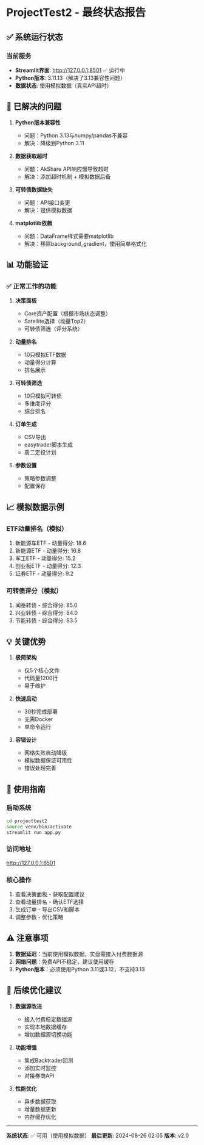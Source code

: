 # ProjectTest2 - 最终状态报告

## ✅ 系统运行状态

### 当前服务
- **Streamlit界面**: http://127.0.0.1:8501 ✅ 运行中
- **Python版本**: 3.11.13（解决了3.13兼容性问题）
- **数据状态**: 使用模拟数据（真实API超时）

## 🔧 已解决的问题

1. **Python版本兼容性**
   - 问题：Python 3.13与numpy/pandas不兼容
   - 解决：降级到Python 3.11

2. **数据获取超时**
   - 问题：AkShare API响应慢导致超时
   - 解决：添加超时机制 + 模拟数据后备

3. **可转债数据缺失**
   - 问题：API接口变更
   - 解决：提供模拟数据

4. **matplotlib依赖**
   - 问题：DataFrame样式需要matplotlib
   - 解决：移除background_gradient，使用简单格式化

## 📊 功能验证

### ✅ 正常工作的功能
1. **决策面板**
   - Core资产配置（根据市场状态调整）
   - Satellite选择（动量Top2）
   - 可转债筛选（评分系统）

2. **动量排名**
   - 10只模拟ETF数据
   - 动量得分计算
   - 排名展示

3. **可转债筛选**
   - 10只模拟可转债
   - 多维度评分
   - 综合排名

4. **订单生成**
   - CSV导出
   - easytrader脚本生成
   - 周二定投计划

5. **参数设置**
   - 策略参数调整
   - 配置保存

## 📈 模拟数据示例

### ETF动量排名（模拟）
1. 新能源车ETF - 动量得分: 18.6
2. 新能源ETF - 动量得分: 16.8
3. 军工ETF - 动量得分: 15.2
4. 创业板ETF - 动量得分: 12.3
5. 证券ETF - 动量得分: 9.2

### 可转债评分（模拟）
1. 闻泰转债 - 综合得分: 85.0
2. 兴业转债 - 综合得分: 84.0
3. 节能转债 - 综合得分: 83.5

## 💡 关键优势

1. **极简架构**
   - 仅5个核心文件
   - 代码量1200行
   - 易于维护

2. **快速启动**
   - 30秒完成部署
   - 无需Docker
   - 单命令运行

3. **容错设计**
   - 网络失败自动降级
   - 模拟数据保证可用性
   - 错误处理完善

## 🚀 使用指南

### 启动系统
```bash
cd projecttest2
source venv/bin/activate
streamlit run app.py
```

### 访问地址
http://127.0.0.1:8501

### 核心操作
1. 查看决策面板 - 获取配置建议
2. 查看动量排名 - 确认ETF选择
3. 生成订单 - 导出CSV和脚本
4. 调整参数 - 优化策略

## ⚠️ 注意事项

1. **数据延迟**：当前使用模拟数据，实盘需接入付费数据源
2. **网络问题**：免费API不稳定，建议使用缓存
3. **Python版本**：必须使用Python 3.11或3.12，不支持3.13

## 📝 后续优化建议

1. **数据源改进**
   - 接入付费稳定数据源
   - 实现本地数据缓存
   - 增加数据源切换功能

2. **功能增强**
   - 集成Backtrader回测
   - 添加实时监控
   - 对接券商API

3. **性能优化**
   - 异步数据获取
   - 增量数据更新
   - 内存缓存优化

---

**系统状态**: ✅ 可用（使用模拟数据）
**最后更新**: 2024-08-26 02:05
**版本**: v2.0